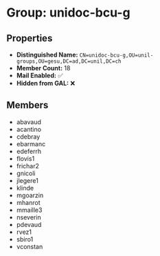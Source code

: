 # Group: unidoc-bcu-g

## Properties

- **Distinguished Name:** `CN=unidoc-bcu-g,OU=unil-groups,OU=gesu,DC=ad,DC=unil,DC=ch`
- **Member Count:** 18
- **Mail Enabled:** ✅
- **Hidden from GAL:** ❌

## Members

- abavaud
- acantino
- cdebray
- ebarmanc
- edeferrh
- flovis1
- frichar2
- gnicoli
- jlegere1
- klinde
- mgoarzin
- mhanrot
- mmaille3
- nseverin
- pdevaud
- rvez1
- sbiro1
- vconstan
